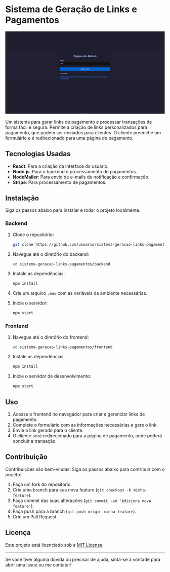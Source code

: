 # Sistema de Geração de Links e Pagamentos

![Imagem do Projeto](imagem.png)

Um sistema para gerar links de pagamento e processar transações de forma fácil e segura. Permite a criação de links personalizados para pagamento, que podem ser enviados para clientes. O cliente preenche um formulário e é redirecionado para uma página de pagamento.

## Tecnologias Usadas

- **React**: Para a criação da interface do usuário.
- **Node.js**: Para o backend e processamento de pagamentos.
- **NodeMailer**: Para envio de e-mails de notificação e confirmação.
- **Stripe**: Para processamento de pagamentos.

## Instalação

Siga os passos abaixo para instalar e rodar o projeto localmente.

### Backend

1. Clone o repositório:
    ```bash
    git clone https://github.com/usuario/sistema-geracao-links-pagamentos.git
    ```

2. Navegue até o diretório do backend:
    ```bash
    cd sistema-geracao-links-pagamentos/backend
    ```

3. Instale as dependências:
    ```bash
    npm install
    ```

4. Crie um arquivo `.env` com as variáveis de ambiente necessárias.

5. Inicie o servidor:
    ```bash
    npm start
    ```

### Frontend

1. Navegue até o diretório do frontend:
    ```bash
    cd sistema-geracao-links-pagamentos/frontend
    ```

2. Instale as dependências:
    ```bash
    npm install
    ```

3. Inicie o servidor de desenvolvimento:
    ```bash
    npm start
    ```

## Uso

1. Acesse o frontend no navegador para criar e gerenciar links de pagamento.
2. Complete o formulário com as informações necessárias e gere o link.
3. Envie o link gerado para o cliente.
4. O cliente será redirecionado para a página de pagamento, onde poderá concluir a transação.

## Contribuição

Contribuições são bem-vindas! Siga os passos abaixo para contribuir com o projeto:

1. Faça um fork do repositório.
2. Crie uma branch para sua nova feature (`git checkout -b minha-feature`).
3. Faça commit das suas alterações (`git commit -am 'Adiciona nova feature'`).
4. Faça push para a branch (`git push origin minha-feature`).
5. Crie um Pull Request.

## Licença

Este projeto está licenciado sob a [MIT License](LICENSE).

---

Se você tiver alguma dúvida ou precisar de ajuda, sinta-se à vontade para abrir uma issue ou me contatar!

